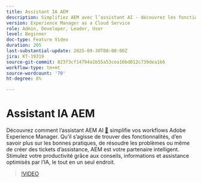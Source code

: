 ```yaml
---
title: Assistant IA AEM
description: Simplifiez AEM avec l’assistant AI - découvrez les fonctionnalités, les bonnes pratiques et corrigez les problèmes tout en améliorant la productivité grâce à la prise en charge optimisée par l’IA.
version: Experience Manager as a Cloud Service
role: Admin, Developer, Leader, User
level: Beginner
doc-type: Feature Video
duration: 205
last-substantial-update: 2025-09-30T00:00:00Z
jira: KT-19319
source-git-commit: 823f3cf14794a1b55a53cea10bd012c739dea1b6
workflow-type: tm+mt
source-wordcount: '70'
ht-degree: 8%

---
```



# Assistant IA AEM

Découvrez comment l’assistant AEM AI [&#128279;](https://experienceleague.adobe.com/fr/docs/experience-manager-cloud-service/content/ai-in-aem/ai-assistant/ai-assistant-in-aem#) simplifie vos workflows Adobe Experience Manager. Qu’il s’agisse de trouver des fonctionnalités, d’en savoir plus sur les bonnes pratiques, de résoudre les problèmes ou même de créer des tickets d’assistance, AEM est votre partenaire intelligent. Stimulez votre productivité grâce aux conseils, informations et assistance optimisés par l’IA, le tout en un seul endroit.

>[!VIDEO](https://video.tv.adobe.com/v/3475357/?learn=on&enablevpops)
